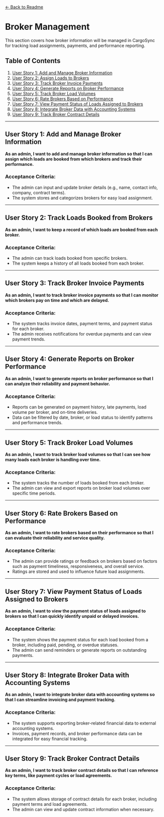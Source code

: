 [← Back to Readme](../readme.md)

# Broker Management

This section covers how broker information will be managed in CargoSync for tracking load assignments, payments, and performance reporting.

## Table of Contents
1. [User Story 1: Add and Manage Broker Information](#user-story-1-add-and-manage-broker-information)
2. [User Story 2: Assign Loads to Brokers](#user-story-2-assign-loads-to-brokers)
3. [User Story 3: Track Broker Invoice Payments](#user-story-3-track-broker-invoice-payments)
4. [User Story 4: Generate Reports on Broker Performance](#user-story-4-generate-reports-on-broker-performance)
5. [User Story 5: Track Broker Load Volumes](#user-story-5-track-broker-load-volumes)
6. [User Story 6: Rate Brokers Based on Performance](#user-story-6-rate-brokers-based-on-performance)
7. [User Story 7: View Payment Status of Loads Assigned to Brokers](#user-story-7-view-payment-status-of-loads-assigned-to-brokers)
8. [User Story 8: Integrate Broker Data with Accounting Systems](#user-story-8-integrate-broker-data-with-accounting-systems)
9. [User Story 9: Track Broker Contract Details](#user-story-9-track-broker-contract-details)

---

## User Story 1: Add and Manage Broker Information

**As an admin, I want to add and manage broker information so that I can assign which loads are booked from which brokers and track their performance.**

### Acceptance Criteria:
- The admin can input and update broker details (e.g., name, contact info, company, contract terms).
- The system stores and categorizes brokers for easy load assignment.

---

## User Story 2: Track Loads Booked from Brokers

**As an admin, I want to keep a record of which loads are booked from each broker.**

### Acceptance Criteria:
- The admin can track loads booked from specific brokers.
- The system keeps a history of all loads booked from each broker.

---

## User Story 3: Track Broker Invoice Payments

**As an admin, I want to track broker invoice payments so that I can monitor which brokers pay on time and which are delayed.**

### Acceptance Criteria:
- The system tracks invoice dates, payment terms, and payment status for each broker.
- The admin receives notifications for overdue payments and can view payment trends.

---

## User Story 4: Generate Reports on Broker Performance

**As an admin, I want to generate reports on broker performance so that I can analyze their reliability and payment behavior.**

### Acceptance Criteria:
- Reports can be generated on payment history, late payments, load volume per broker, and on-time deliveries.
- Data can be filtered by date, broker, or load status to identify patterns and performance trends.

---

## User Story 5: Track Broker Load Volumes

**As an admin, I want to track broker load volumes so that I can see how many loads each broker is handling over time.**

### Acceptance Criteria:
- The system tracks the number of loads booked from each broker.
- The admin can view and export reports on broker load volumes over specific time periods.

---

## User Story 6: Rate Brokers Based on Performance

**As an admin, I want to rate brokers based on their performance so that I can evaluate their reliability and service quality.**

### Acceptance Criteria:
- The admin can provide ratings or feedback on brokers based on factors such as payment timeliness, responsiveness, and overall service.
- Ratings are stored and used to influence future load assignments.

---

## User Story 7: View Payment Status of Loads Assigned to Brokers

**As an admin, I want to view the payment status of loads assigned to brokers so that I can quickly identify unpaid or delayed invoices.**

### Acceptance Criteria:
- The system shows the payment status for each load booked from a broker, including paid, pending, or overdue statuses.
- The admin can send reminders or generate reports on outstanding payments.

---

## User Story 8: Integrate Broker Data with Accounting Systems

**As an admin, I want to integrate broker data with accounting systems so that I can streamline invoicing and payment tracking.**

### Acceptance Criteria:
- The system supports exporting broker-related financial data to external accounting systems.
- Invoices, payment records, and broker performance data can be integrated for easy financial tracking.

---

## User Story 9: Track Broker Contract Details

**As an admin, I want to track broker contract details so that I can reference key terms, like payment cycles or load agreements.**

### Acceptance Criteria:
- The system allows storage of contract details for each broker, including payment terms and load agreements.
- The admin can view and update contract information when necessary.

